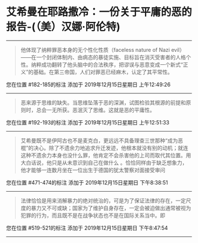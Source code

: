 # 艾希曼在耶路撒冷：一份关于平庸的恶的报告-(（美）汉娜·阿伦特)

---

> 他体现了纳粹罪恶本身的无个性化性质（faceless nature of Nazi evil）——在一个封闭体制内、由病态的暴徒实施、目标旨在消灭受害者的人格个性。纳粹成功翻转了他头脑中的合法秩序，把谬误与恶意变成一个新式“正义”的基础。在第三帝国，人们对罪恶已经麻木，认定了其平常性。

您在位置 #182-185的标注 添加于 2019年12月15日星期日 上午12:49:26

---

> 恶来源于思维的缺失。当思维坠落于恶的深渊，试图检验其根源的前提和原则时，总会一无所获。恶泯灭了思维。这就是恶的平庸性。

您在位置 #192-193的标注 添加于 2019年12月15日星期日 上午12:51:33

---

> 艾希曼既不是伊阿古也不是麦克白，更远远不具备理查三世那种“成为恶棍”的决心。除了不遗余力地追求升迁发迹，他根本就没有别的动机；就连这种不遗余力本身也没什么罪，他肯定不会杀害他的上司而取代其位置。用大白话说，他只是从未意识到自己在做什么 。恰恰同样由于缺乏想象力，他才能够一连数月坐在一位出生于德国的犹太警察对面接受审问

您在位置 #471-474的标注 添加于 2019年12月15日星期日 下午8:38:51

---

> 法律恰恰是用来消解暴力的绝对统治的，可是为了保证法律的存在，一定尺度的暴力又不可或缺；国家为了维护自身存在，一定会被迫做出通常被视为犯罪的行为，而且既不是在战争状态也不是在国际关系当中。即

您在位置 #519-521的标注 添加于 2019年12月15日星期日 下午8:47:54

---

